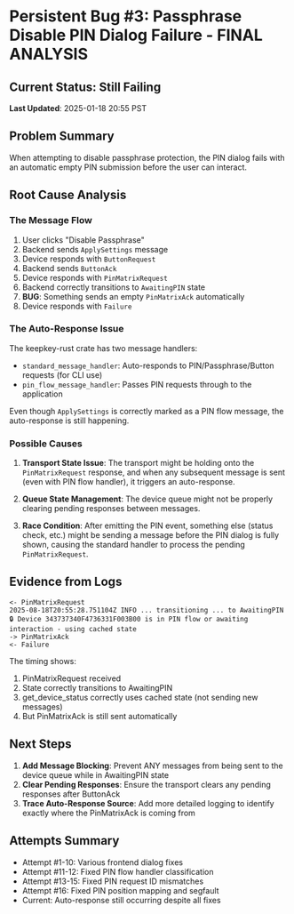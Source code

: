 # Persistent Bug #3: Passphrase Disable PIN Dialog Failure - FINAL ANALYSIS

## Current Status: Still Failing
**Last Updated**: 2025-01-18 20:55 PST

## Problem Summary
When attempting to disable passphrase protection, the PIN dialog fails with an automatic empty PIN submission before the user can interact.

## Root Cause Analysis

### The Message Flow
1. User clicks "Disable Passphrase"
2. Backend sends `ApplySettings` message
3. Device responds with `ButtonRequest`
4. Backend sends `ButtonAck`
5. Device responds with `PinMatrixRequest`
6. Backend correctly transitions to `AwaitingPIN` state
7. **BUG**: Something sends an empty `PinMatrixAck` automatically
8. Device responds with `Failure`

### The Auto-Response Issue

The keepkey-rust crate has two message handlers:
- `standard_message_handler`: Auto-responds to PIN/Passphrase/Button requests (for CLI use)
- `pin_flow_message_handler`: Passes PIN requests through to the application

Even though `ApplySettings` is correctly marked as a PIN flow message, the auto-response is still happening.

### Possible Causes

1. **Transport State Issue**: The transport might be holding onto the `PinMatrixRequest` response, and when any subsequent message is sent (even with PIN flow handler), it triggers an auto-response.

2. **Queue State Management**: The device queue might not be properly clearing pending responses between messages.

3. **Race Condition**: After emitting the PIN event, something else (status check, etc.) might be sending a message before the PIN dialog is fully shown, causing the standard handler to process the pending `PinMatrixRequest`.

## Evidence from Logs

```
<- PinMatrixRequest
2025-08-18T20:55:28.751104Z INFO ... transitioning ... to AwaitingPIN
🔒 Device 343737340F4736331F003B00 is in PIN flow or awaiting interaction - using cached state
-> PinMatrixAck
<- Failure
```

The timing shows:
1. PinMatrixRequest received
2. State correctly transitions to AwaitingPIN
3. get_device_status correctly uses cached state (not sending new messages)
4. But PinMatrixAck is still sent automatically

## Next Steps

1. **Add Message Blocking**: Prevent ANY messages from being sent to the device queue while in AwaitingPIN state
2. **Clear Pending Responses**: Ensure the transport clears any pending responses after ButtonAck
3. **Trace Auto-Response Source**: Add more detailed logging to identify exactly where the PinMatrixAck is coming from

## Attempts Summary
- Attempt #1-10: Various frontend dialog fixes
- Attempt #11-12: Fixed PIN flow handler classification
- Attempt #13-15: Fixed PIN request ID mismatches
- Attempt #16: Fixed PIN position mapping and segfault
- Current: Auto-response still occurring despite all fixes
